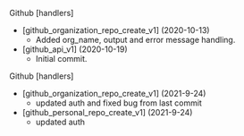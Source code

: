 Github [handlers] 
* [github_organization_repo_create_v1] (2020-10-13)
    * Added org_name, output and error message handling. 
* [github_api_v1] (2020-10-19)
    * Initial commit.

Github [handlers]
* [github_organization_repo_create_v1] (2021-9-24)
    * updated auth and fixed bug from last commit
* [github_personal_repo_create_v1] (2021-9-24)
    * updated auth